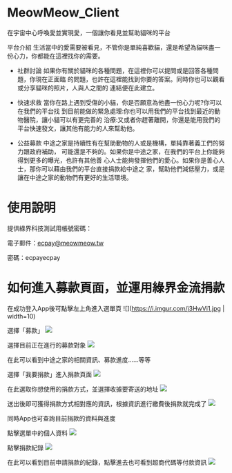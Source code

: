 # MeowMeow_Client
在宇宙中心呼喚愛並實現愛，一個讓你看見並幫助貓咪的平台

平台介紹
生活當中的愛需要被看見，不管你是單純喜歡貓，還是希望為貓咪盡一份心力，你都能在這裡找你的需要。

- 社群討論
如果你有關於貓咪的各種問題，在這裡你可以提問或是回答各種問題，你現在正面臨
的問題，也許在這裡能找到你要的答案。同時你也可以觀看或分享貓咪的照片，人與人之間的
連結便在此建立。

- 快速求救
當你在路上遇到受傷的小貓，你是否願意為他盡一份心力呢?你可以在我們的平台找
到目前能做的緊急處理:你也可以用我們的平台找到最近的動物醫院，讓小貓可以有更完善的
治療:又或者你趕著離開，你還是能用我們的平台快速發文，讓其他有能力的人來幫助他。

- 公益募款
中途之家是持續性有在幫助動物的人或是機構，單純靠著義工們的努力跟政府補助，
可能還是不夠的。如果你是中途之家，在我們的平台上你能夠得到更多的曝光，也許有其他善
心人士能夠發揮他們的愛心。如果你是善心人士，那你可以藉由我們的平台直接捐款給中途之
家，幫助他們減低壓力，或是讓在中途之家的動物們有更好的生活環境。


# 使用說明

提供綠界科技測試用帳號密碼：

電子郵件：ecpay@meowmeow.tw

密碼：ecpayecpay

# 如何進入募款頁面，並運用綠界金流捐款

在成功登入App後可點擊左上角進入選單頁
![](https://i.imgur.com/j3HwVi1.jpg | width=10)

選擇「募款」
![](https://i.imgur.com/rLDBaD2.jpg)

選擇目前正在進行的募款對象
![](https://i.imgur.com/RbjbaIr.jpg)

在此可以看到中途之家的相關資訊、募款進度......等等

選擇「我要捐款」進入捐款頁面
![](https://i.imgur.com/nr1hVkj.jpg)

在此選取你想使用的捐款方式，並選擇收據要寄送的地址
![](https://i.imgur.com/hQt6HCd.jpg)

送出後即可獲得捐款方式相對應的資訊，根據資訊進行繳費後捐款就完成了
![](https://i.imgur.com/R4b0N9N.jpg)

同時App也可查詢目前捐款的資料與進度

點擊選單中的個人資料
![](https://i.imgur.com/FFkEaUI.jpg)

點擊捐款紀錄
![](https://i.imgur.com/r560SOw.jpg)

在此可以看到目前申請捐款的紀錄，點擊進去也可看到超商代碼等付款資訊
![](https://i.imgur.com/zWzdl4Z.jpg)
